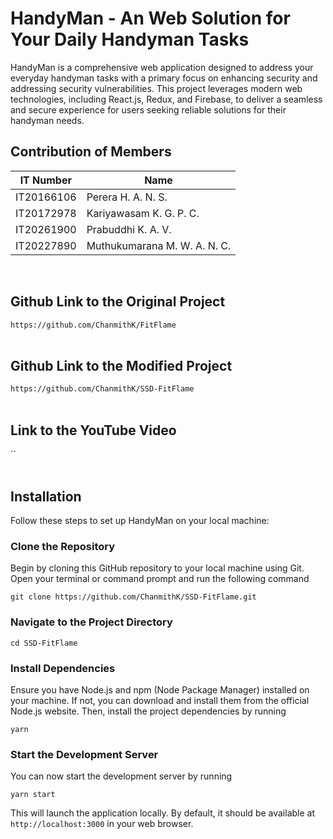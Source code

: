# HandyMan - An Web Solution for Your Daily Handyman Tasks

HandyMan is a comprehensive web application designed to address your everyday handyman tasks with a primary focus on enhancing security and addressing security vulnerabilities. This project leverages modern web technologies, including React.js, Redux, and Firebase, to deliver a seamless and secure experience for users seeking reliable solutions for their handyman needs.

## Contribution of Members

|   IT Number   | Name |
|---------------|-----------------|
|  IT20166106   | Perera H. A. N. S.   |
|  IT20172978   | Kariyawasam K. G. P. C.  |
|  IT20261900   | Prabuddhi K. A. V.   |
|  IT20227890   |   Muthukumarana M. W. A. N. C. |

<br>

## Github Link to the Original Project
`https://github.com/ChanmithK/FitFlame`
<br><br>
## Github Link to the Modified Project 
`https://github.com/ChanmithK/SSD-FitFlame`
<br><br>
## Link to the YouTube Video
``
<br><br>
## Installation

Follow these steps to set up HandyMan on your local machine:

### Clone the Repository
Begin by cloning this GitHub repository to your local machine using Git. Open your terminal or command prompt and run the following command

`git clone https://github.com/ChanmithK/SSD-FitFlame.git`


### Navigate to the Project Directory

`cd SSD-FitFlame`


### Install Dependencies
Ensure you have Node.js and npm (Node Package Manager) installed on your machine. If not, you can download and install them from the official Node.js website. Then, install the project dependencies by running

`yarn`

### Start the Development Server
You can now start the development server by running

`yarn start`

This will launch the application locally. By default, it should be available at `http://localhost:3000` in your web browser.
